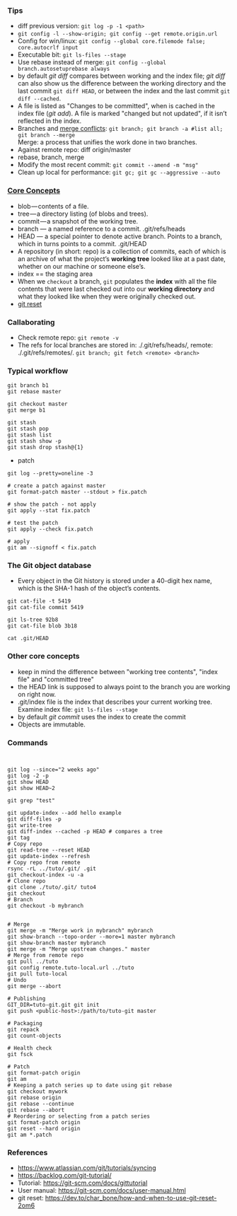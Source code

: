 ### Tips
* diff previous version: `git log -p -1 <path>`
* `git config -l --show-origin; git config --get remote.origin.url`
* Config for win/linux: `git config --global core.filemode false; core.autocrlf input`
* Executable bit: `git ls-files --stage`
* Use rebase instead of merge: `git config --global branch.autosetuprebase always`
* by default _git diff_ compares between working and the index file; _git diff_ can also show us the difference between the working directory and the last commit `git diff HEAD`, or between the index and the last commit `git diff --cached`.
* A file is listed as "Changes to be committed", when is cached in the index file (_git add_). A file is marked "changed but not updated", if it isn’t reflected in the index.
* Branches and [merge conflicts](https://www.atlassian.com/git/tutorials/using-branches/merge-conflicts): `git branch; git branch -a #list all; git branch --merge`  
  Merge: a process that unifies the work done in two branches.
* Against remote repo: diff origin/master
* rebase, branch, merge
* Modify the most recent commit: `git commit --amend -m "msg"`
* Clean up local for performance: `git gc; git gc --aggressive --auto`

### [Core Concepts](https://www.freecodecamp.org/news/git-internals-objects-branches-create-repo/)
* blob — contents of a file.
* tree — a directory listing (of blobs and trees).
* commit — a snapshot of the working tree.
* branch — a named reference to a commit. .git/refs/heads
* HEAD — a special pointer to denote active branch. Points to a branch, which in turns points to a commit. .git/HEAD
* A repository (in short: repo) is a collection of commits, each of which is an archive of what the project’s **working tree** looked like at a past date, whether on our machine or someone else’s.
* index == the staging area
* When we `checkout` a branch, `git` populates the **index** with all the file contents that were last checked out into our **working directory** and what they looked like when they were originally checked out.
* [git reset](https://www.freecodecamp.org/news/save-the-day-with-git-reset/)

### Callaborating
* Check remote repo: `git remote -v`
* The refs for local branches are stored in: ./.git/refs/heads/, remote: ./.git/refs/remotes/. `git branch; git fetch <remote> <branch>`

### Typical workflow
```
git branch b1
git rebase master

git checkout master
git merge b1

git stash
git stash pop
git stash list
git stash show -p
git stash drop stash@{1}
```

* patch
```
git log --pretty=oneline -3

# create a patch against master
git format-patch master --stdout > fix.patch

# show the patch - not apply
git apply --stat fix.patch

# test the patch
git apply --check fix.patch

# apply
git am --signoff < fix.patch
```

### The Git object database
* Every object in the Git history is stored under a 40-digit hex name, which is the SHA-1 hash of the object’s contents.

```
git cat-file -t 5419
git cat-file commit 5419

git ls-tree 92b8
git cat-file blob 3b18

cat .git/HEAD
```

### Other core concepts
* keep in mind the difference between "working tree contents", "index file" and "committed tree"
* the HEAD link is supposed to always point to the branch you are working on right now.
* .git/index file is the index that describes your current working tree. Examine index file: `git ls-files --stage`
* by default _git commit_ uses the index to create the commit
* Objects are immutable.

### Commands
```


git log --since="2 weeks ago"
git log -2 -p
git show HEAD
git show HEAD~2

git grep "test"

git update-index --add hello example
git diff-files -p
git write-tree
git diff-index --cached -p HEAD # compares a tree
git tag
# Copy repo
git read-tree --reset HEAD
git update-index --refresh
# Copy repo from remote
rsync -rL ../tuto/.git/ .git
git checkout-index -u -a
# Clone repo
git clone ./tuto/.git/ tuto4
git checkout
# Branch
git checkout -b mybranch


# Merge
git merge -m "Merge work in mybranch" mybranch
git show-branch --topo-order --more=1 master mybranch
git show-branch master mybranch
git merge -m "Merge upstream changes." master
# Merge from remote repo
git pull ../tuto
git config remote.tuto-local.url ../tuto
git pull tuto-local
# Undo
git merge --abort

# Publishing
GIT_DIR=tuto-git.git git init
git push <public-host>:/path/to/tuto-git master

# Packaging
git repack
git count-objects

# Health check
git fsck

# Patch
git format-patch origin
git am
# Keeping a patch series up to date using git rebase
git checkout mywork
git rebase origin
git rebase --continue
git rebase --abort
# Reordering or selecting from a patch series
git format-patch origin
git reset --hard origin
git am *.patch

```
### References
* https://www.atlassian.com/git/tutorials/syncing
* https://backlog.com/git-tutorial/
* Tutorial: https://git-scm.com/docs/gittutorial
* User manual: https://git-scm.com/docs/user-manual.html
* git reset: https://dev.to/char_bone/how-and-when-to-use-git-reset-2om6


